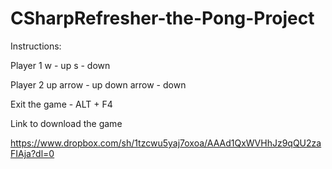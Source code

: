 # CSharpRefresher-the-Pong-Project

Instructions:

Player 1
w - up
s - down

Player 2
up arrow - up
down arrow - down

Exit the game - ALT + F4

Link to download the game

https://www.dropbox.com/sh/1tzcwu5yaj7oxoa/AAAd1QxWVHhJz9qQU2zaFIAja?dl=0
